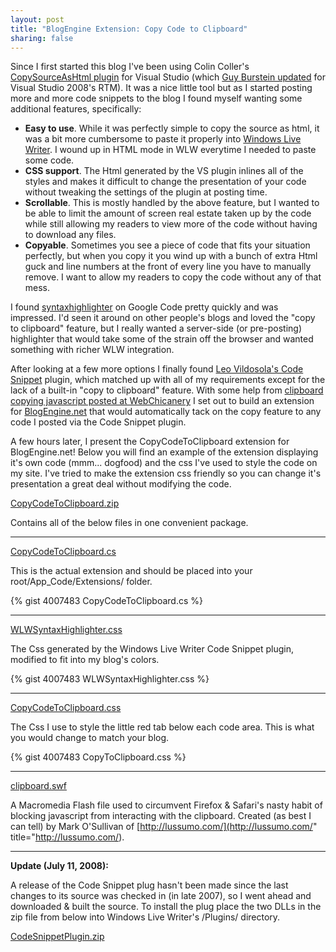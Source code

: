```yaml
--- 
layout: post
title: "BlogEngine Extension: Copy Code to Clipboard"
sharing: false
---
```


Since I first started this blog I've been using Colin Coller's [CopySourceAsHtml plugin](http://www.jtleigh.com/people/colin/software/CopySourceAsHtml/) for Visual Studio (which [Guy Burstein updated](http://blogs.microsoft.co.il/blogs/bursteg/archive/2007/11/21/copy-source-as-html-copysourceashtml-for-visual-studio-2008-rtm.aspx) for Visual Studio 2008's RTM). It was a nice little tool but as I started posting more and more code snippets to the blog I found myself wanting some additional features, specifically: 

* **Easy to use**. While it was perfectly simple to copy the source as html, it was a bit more cumbersome to paste it properly into [Windows Live Writer](http://get.live.com/writer/overview). I wound up in HTML mode in WLW everytime I needed to paste some code.
* **CSS support**. The Html generated by the VS plugin inlines all of the styles and makes it difficult to change the presentation of your code without tweaking the settings of the plugin at posting time.
* **Scrollable**. This is mostly handled by the above feature, but I wanted to be able to limit the amount of screen real estate taken up by the code while still allowing my readers to view more of the code without having to download any files.
* **Copyable**. Sometimes you see a piece of code that fits your situation perfectly, but when you copy it you wind up with a bunch of extra Html guck and line numbers at the front of every line you have to manually remove. I want to allow my readers to copy the code without any of that mess.

I found [syntaxhighlighter](http://code.google.com/p/syntaxhighlighter/) on Google Code pretty quickly and was impressed. I'd seen it around on other people's blogs and loved the "copy to clipboard" feature, but I really wanted a server-side (or pre-posting) highlighter that would take some of the strain off the browser and wanted something with richer WLW integration. 

After looking at a few more options I finally found [Leo Vildosola's Code Snippet](http://lvildosola.blogspot.com/2007/02/code-snippet-plugin-for-windows-live.html) plugin, which matched up with all of my requirements except for the lack of a built-in "copy to clipboard" feature. With some help from [clipboard copying javascript posted at WebChicanery](http://webchicanery.com/2006/11/14/clipboard-copy-javascript/) I set out to build an extension for [BlogEngine.net](http://www.dotnetblogengine.net/) that would automatically tack on the copy feature to any code I posted via the Code Snippet plugin. 

A few hours later, I present the CopyCodeToClipboard extension for BlogEngine.net! Below you will find an example of the extension displaying it's own code (mmm... dogfood) and the css I've used to style the code on my site. I've tried to make the extension css friendly so you can change it's presentation a great deal without modifying the code. 

[CopyCodeToClipboard.zip](/custom/files/old/CopyCodeToClipboard.zip)

Contains all of the below files in one convenient package. 

<hr>

[CopyCodeToClipboard.cs](/custom/files/old/CopyCodeToClipboard.cs)

This is the actual extension and should be placed into your root/App_Code/Extensions/ folder.

{% gist 4007483 CopyCodeToClipboard.cs %}

<hr>

[WLWSyntaxHighlighter.css](/custom/files/old/WLWSyntaxHighlighter.css)

The Css generated by the Windows Live Writer Code Snippet plugin, modified to fit into my blog's colors. 

{% gist 4007483 WLWSyntaxHighlighter.css %}

<hr>

[CopyCodeToClipboard.css](/custom/files/old/CopyCodeToClipboard.css)

The Css I use to style the little red tab below each code area. This is what you would change to match your blog. 

{% gist 4007483 CopyToClipboard.css %}

<hr>

[clipboard.swf](/custom/files/old/clipboard.swf)

A Macromedia Flash file used to circumvent Firefox & Safari's nasty habit of blocking javascript from interacting with the clipboard. Created (as best I can tell) by Mark O'Sullivan of [http://lussumo.com/](http://lussumo.com/" title="http://lussumo.com/). 

<hr>

**Update (July 11, 2008):**

A release of the Code Snippet plug hasn't been made since the last changes to its source was checked in (in late 2007), so I went ahead and downloaded & built the source. To install the plug place the two DLLs in the zip file from below into Windows Live Writer's /Plugins/ directory.

[CodeSnippetPlugin.zip](/custom/files/old/CodeSnippetPlugin.zip)